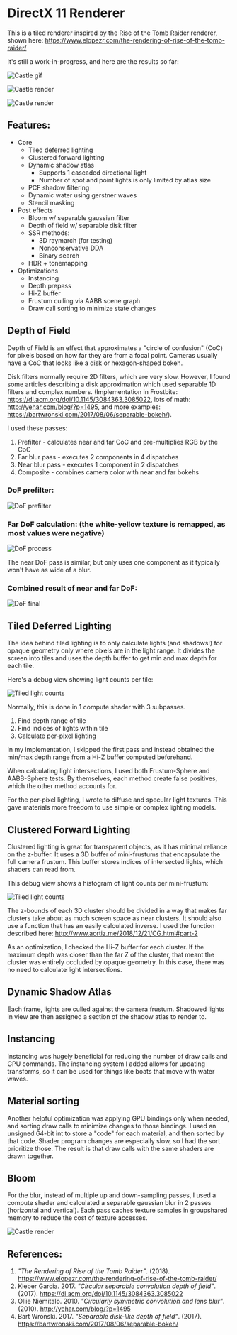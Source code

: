 # DirectX 11 Renderer

This is a tiled renderer inspired by the Rise of the Tomb Raider renderer, shown here: https://www.elopezr.com/the-rendering-of-rise-of-the-tomb-raider/

It's still a work-in-progress, and here are the results so far:

![Castle gif](DX11Renderer/Doc/Castle-Waves-0.gif)

![Castle render](DX11Renderer/Doc/Castle-Final-3.jpg)

![Castle render](DX11Renderer/Doc/Castle-Final-4.jpg)

## Features:
* Core
    *	Tiled deferred lighting
    *	Clustered forward lighting
    *	Dynamic shadow atlas
        *	Supports 1 cascaded directional light
        *	Number of spot and point lights is only limited by atlas size
    *	PCF shadow filtering
    * Dynamic water using gerstner waves
    * Stencil masking
* Post effects
    *	Bloom w/ separable gaussian filter
    *	Depth of field w/ separable disk filter
    *	SSR methods:
        * 3D raymarch (for testing)
        * Nonconservative DDA
        * Binary search
    *	HDR + tonemapping
*	Optimizations
    * Instancing
    * Depth prepass
    * Hi-Z buffer
    *	Frustum culling via AABB scene graph
    *	Draw call sorting to minimize state changes

## Depth of Field

Depth of Field is an effect that approximates a "circle of confusion" (CoC) for pixels based on how far they are from a focal point. Cameras usually have a CoC that looks like a disk or hexagon-shaped bokeh.

Disk filters normally require 2D filters, which are very slow. However, I found some articles describing a disk approximation which used separable 1D filters and complex numbers. (Implementation in Frostbite: https://dl.acm.org/doi/10.1145/3084363.3085022, lots of math: http://yehar.com/blog/?p=1495, and more examples: https://bartwronski.com/2017/08/06/separable-bokeh/).

I used these passes:
1. Prefilter - calculates near and far CoC and pre-multiplies RGB by the CoC
2. Far blur pass - executes 2 components in 4 dispatches
3. Near blur pass - executes 1 component in 2 dispatches
4. Composite - combines camera color with near and far bokehs

### DoF prefilter:

![DoF prefilter](DX11Renderer/Doc/DoF-Prefilter.jpg)

### Far DoF calculation: (the white-yellow texture is remapped, as most values were negative)

![DoF process](DX11Renderer/Doc/DoF-Far-Process.jpg)

The near DoF pass is similar, but only uses one component as it typically won't have as wide of a blur.

### Combined result of near and far DoF:

![DoF final](DX11Renderer/Doc/DoF-Combined.jpg)

## Tiled Deferred Lighting

The idea behind tiled lighting is to only calculate lights (and shadows!) for opaque geometry only where pixels are in the light range. It divides the screen into tiles and uses the depth buffer to get min and max depth for each tile.

Here's a debug view showing light counts per tile:

![Tiled light counts](DX11Renderer/Doc/Castle-Tiled-Lights.jpg)

Normally, this is done in 1 compute shader with 3 subpasses.

1. Find depth range of tile
2. Find indices of lights within tile
3. Calculate per-pixel lighting

In my implementation, I skipped the first pass and instead obtained the min/max depth range from a Hi-Z buffer computed beforehand.

When calculating light intersections, I used both Frustum-Sphere and AABB-Sphere tests. By themselves, each method create false positives, which the other method accounts for.

For the per-pixel lighting, I wrote to diffuse and specular light textures. This gave materials more freedom to use simple or complex lighting models.

## Clustered Forward Lighting

Clustered lighting is great for transparent objects, as it has minimal reliance on the z-buffer. It uses a 3D buffer of mini-frustums that encapsulate the full camera frustum. This buffer stores indices of intersected lights, which shaders can read from.

This debug view shows a histogram of light counts per mini-frustum:

![Tiled light counts](DX11Renderer/Doc/Castle-Clustered-Lights.jpg)

The z-bounds of each 3D cluster should be divided in a way that makes far clusters take about as much screen space as near clusters. It should also use a function that has an easily calculated inverse. I used the function described here: http://www.aortiz.me/2018/12/21/CG.html#part-2

As an optimization, I checked the Hi-Z buffer for each cluster. If the maximum depth was closer than the far Z of the cluster, that meant the cluster was entirely occluded by opaque geometry. In this case, there was no need to calculate light intersections.

## Dynamic Shadow Atlas

Each frame, lights are culled against the camera frustum. Shadowed lights in view are then assigned a section of the shadow atlas to render to.

## Instancing

Instancing was hugely beneficial for reducing the number of draw calls and GPU commands. The instancing system I added allows for updating transforms, so it can be used for things like boats that move with water waves.

## Material sorting

Another helpful optimization was applying GPU bindings only when needed, and sorting draw calls to minimize changes to those bindings. I used an unsigned 64-bit int to store a "code" for each material, and then sorted by that code. Shader program changes are especially slow, so I had the sort prioritize those. The result is that draw calls with the same shaders are drawn together.

## Bloom

For the blur, instead of multiple up and down-sampling passes, I used a compute shader and calculated a separable gaussian blur in 2 passes (horizontal and vertical). Each pass caches texture samples in groupshared memory to reduce the cost of texture accesses.

![Castle render](DX11Renderer/Doc/Castle-Bloom-Breakdown.jpg)

## References:
1. _"The Rendering of Rise of the Tomb Raider"_. (2018). https://www.elopezr.com/the-rendering-of-rise-of-the-tomb-raider/
2. Kleber Garcia. 2017. _"Circular separable convolution depth of field"_. (2017). https://dl.acm.org/doi/10.1145/3084363.3085022
3. Ollie Niemitalo. 2010. _"Circularly symmetric convolution and lens blur"_. (2010). http://yehar.com/blog/?p=1495
4. Bart Wronski. 2017. _"Separable disk-like depth of field"_. (2017). https://bartwronski.com/2017/08/06/separable-bokeh/


